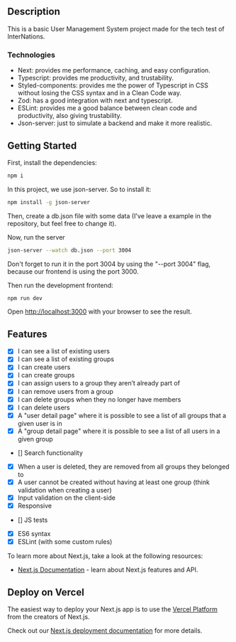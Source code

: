 ## Description

This is a basic User Management System project made for the tech test of InterNations.

### Technologies

- Next: provides me performance, caching, and easy configuration.
- Typescript: provides me productivity, and trustability.
- Styled-components: provides me the power of Typescript in CSS without losing the CSS syntax and in a Clean Code way.
- Zod: has a good integration with next and typescript.
- ESLint: provides me a good balance between clean code and productivity, also giving trustability.
- Json-server: just to simulate a backend and make it more realistic.

## Getting Started

First, install the dependencies:

```bash
npm i
```

In this project, we use json-server. So to install it:

```bash
npm install -g json-server
```

Then, create a db.json file with some data (I've leave a example in the repository, but feel free to change it).

Now, run the server
```bash
json-server --watch db.json --port 3004
```
Don't forget to run it in the port 3004 by using the "--port 3004" flag, because our frontend is using the port 3000.

Then run the development frontend:

```bash
npm run dev
```
Open [http://localhost:3000](http://localhost:3000) with your browser to see the result.

## Features

- [x] I can see a list of existing users
- [x] I can see a list of existing groups
- [x] I can create users
- [x] I can create groups
- [x] I can assign users to a group they aren’t already part of
- [x] I can remove users from a group
- [x] I can delete groups when they no longer have members
- [x] I can delete users
- [x] A "user detail page" where it is possible to see a list of all groups that a given user is in
- [x] A "group detail page" where it is possible to see a list of all users in a given group
- [] Search functionality
- [x] When a user is deleted, they are removed from all groups they belonged to
- [x] A user cannot be created without having at least one group (think validation when creating a user)
- [x] Input validation on the client-side
- [x] Responsive
- [] JS tests
- [x] ES6 syntax
- [x] ESLint (with some custom rules)

To learn more about Next.js, take a look at the following resources:

- [Next.js Documentation](https://nextjs.org/docs) - learn about Next.js features and API.

## Deploy on Vercel

The easiest way to deploy your Next.js app is to use the [Vercel Platform](https://vercel.com/new?utm_medium=default-template&filter=next.js&utm_source=create-next-app&utm_campaign=create-next-app-readme) from the creators of Next.js.

Check out our [Next.js deployment documentation](https://nextjs.org/docs/deployment) for more details.
